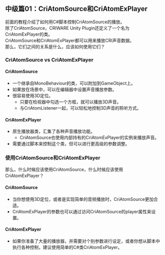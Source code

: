 ## 中级篇01：CriAtomSource和CriAtomExPlayer
前面的教程介绍了如何用C#脚本控制CriAtomSource的播放。<br/>
除了CriAtomSource，CRIWARE Unity Plugin还定义了一个名为CriAtomExPlayer的类。<br/>
CriAtomSource和CriAtomExPlayer都可以用来播放CRI声音数据。<br/>
那么，它们之间的关系是什么，应该如何使用它们？

### CriAtomSource vs CriAtomExPlayer
#### CriAtomSource
* 一个继承自MonoBehaviour的类，可以附加到GameObject上。
* 如果放在场景中，可以在编辑器中设置声音播放参数。
* 很容易使用3D定位。
  * 只要在检视器中勾选一个方框，就可以播放3D声音。
  * 与CriAtomListener一起，可以轻松地控制3D声音的聆听方式。

#### CriAtomExPlayer
* 原生播放器类，汇集了各种声音播放功能。
  * CriAtomSource也使用内部持有的CriAtomExPlayer的实例来播放声音。
* 需要通过脚本来控制这个类，但可以进行更高级的参数调整。

### 使用CriAtomSource和CriAtomExPlayer
那么，什么时候应该使用CriAtomSource，什么时候应该使用CriAtomExPlayer？

#### CriAtomSource
* 当你想使用3D定位，或者是实现简单的音频播放时，CriAtomSource更加合适。
* CriAtomExPlayer的参数也可以通过访问CriAtomSource的player属性来设置。

#### CriAtomExPlayer
* 如果你准备了大量的播放器，并需要对个别参数进行设定，或者你想从脚本中执行各种控制，建议使用简单的C#类CriAtomExPlayer。